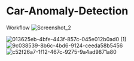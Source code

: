 # Car-Anomaly-Detection

Workflow
![Screenshot_2](https://user-images.githubusercontent.com/49690023/130353205-64961286-41b5-47fc-98fa-0620baaff7f2.jpg)


![013625eb-4bfe-443f-857c-045e012b0ad0 (1)](https://user-images.githubusercontent.com/49690023/130353233-1ffec3b8-e0e6-4464-ba32-b0e9f904898e.png)
![9c038539-8b6c-4bd6-9124-ceeda58b5456](https://user-images.githubusercontent.com/49690023/130353234-79dde09b-e8ef-4ff4-a085-ed8b4a623f6e.png)
![c52f26a7-1f12-467c-9275-9a4ad9871a80](https://user-images.githubusercontent.com/49690023/130353235-5f6c07df-27d5-4803-b67c-ae6b0a137467.png)


